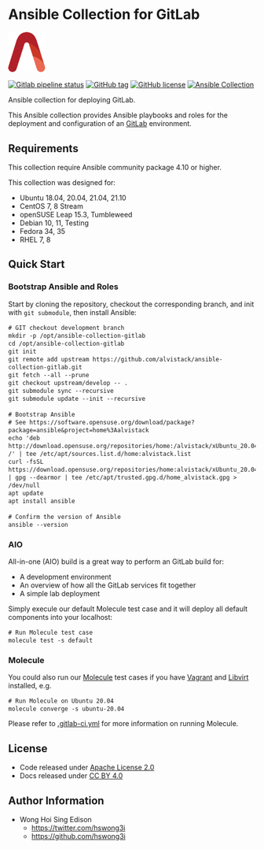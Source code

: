 # Ansible Collection for GitLab

<img src="/alvistack.svg" width="75" alt="AlviStack">

[![Gitlab pipeline status](https://img.shields.io/gitlab/pipeline/alvistack/ansible-collection-gitlab/master)](https://gitlab.com/alvistack/ansible-collection-gitlab/-/pipelines)
[![GitHub tag](https://img.shields.io/github/tag/alvistack/ansible-collection-gitlab.svg)](https://github.com/alvistack/ansible-collection-gitlab/tags)
[![GitHub license](https://img.shields.io/github/license/alvistack/ansible-collection-gitlab.svg)](https://github.com/alvistack/ansible-collection-gitlab/blob/master/LICENSE)
[![Ansible Collection](https://img.shields.io/badge/galaxy-alvistack.gitlab-blue.svg)](https://galaxy.ansible.com/alvistack/gitlab)

Ansible collection for deploying GitLab.

This Ansible collection provides Ansible playbooks and roles for the deployment and configuration of an [GitLab](https://www.gitlab.org/) environment.

## Requirements

This collection require Ansible community package 4.10 or higher.

This collection was designed for:

  - Ubuntu 18.04, 20.04, 21.04, 21.10
  - CentOS 7, 8 Stream
  - openSUSE Leap 15.3, Tumbleweed
  - Debian 10, 11, Testing
  - Fedora 34, 35
  - RHEL 7, 8

## Quick Start

### Bootstrap Ansible and Roles

Start by cloning the repository, checkout the corresponding branch, and init with `git submodule`, then install Ansible:

    # GIT checkout development branch
    mkdir -p /opt/ansible-collection-gitlab
    cd /opt/ansible-collection-gitlab
    git init
    git remote add upstream https://github.com/alvistack/ansible-collection-gitlab.git
    git fetch --all --prune
    git checkout upstream/develop -- .
    git submodule sync --recursive
    git submodule update --init --recursive
    
    # Bootstrap Ansible
    # See https://software.opensuse.org/download/package?package=ansible&project=home%3Aalvistack
    echo 'deb http://download.opensuse.org/repositories/home:/alvistack/xUbuntu_20.04/ /' | tee /etc/apt/sources.list.d/home:alvistack.list
    curl -fsSL https://download.opensuse.org/repositories/home:alvistack/xUbuntu_20.04/Release.key | gpg --dearmor | tee /etc/apt/trusted.gpg.d/home_alvistack.gpg > /dev/null
    apt update
    apt install ansible
    
    # Confirm the version of Ansible
    ansible --version

### AIO

All-in-one (AIO) build is a great way to perform an GitLab build for:

  - A development environment
  - An overview of how all the GitLab services fit together
  - A simple lab deployment

Simply execule our default Molecule test case and it will deploy all default components into your localhost:

    # Run Molecule test case
    molecule test -s default

### Molecule

You could also run our [Molecule](https://molecule.readthedocs.io/en/stable/) test cases if you have [Vagrant](https://www.vagrantup.com/) and [Libvirt](https://libvirt.org/) installed, e.g.

    # Run Molecule on Ubuntu 20.04
    molecule converge -s ubuntu-20.04

Please refer to [.gitlab-ci.yml](.gitlab-ci.yml) for more information on running Molecule.

## License

  - Code released under [Apache License 2.0](LICENSE)
  - Docs released under [CC BY 4.0](http://creativecommons.org/licenses/by/4.0/)

## Author Information

  - Wong Hoi Sing Edison
      - <https://twitter.com/hswong3i>
      - <https://github.com/hswong3i>
